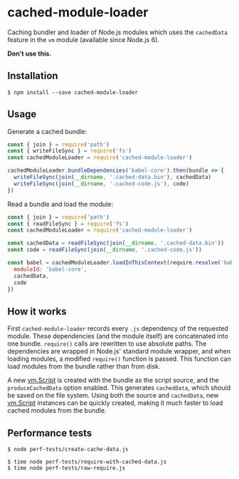 # cached-module-loader

Caching bundler and loader of Node.js modules which uses the `cachedData`
feature in the `vm` module (available since Node.js 6).

**Don't use this.**

## Installation

```
$ npm install --save cached-module-loader
```

## Usage

Generate a cached bundle:

```js
const { join } = require('path')
const { writeFileSync } = require('fs')
const cachedModuleLoader = require('cached-module-loader')

cachedModuleLoader.bundleDependencies('babel-core').then(bundle => {
  writeFileSync(join(__dirname, '.cached-data.bin'), cachedData)
  writeFileSync(join(__dirname, '.cached-code.js'), code)
})
```

Read a bundle and load the module:

```js
const { join } = require('path')
const { readFileSync } = require('fs')
const cachedModuleLoader = require('cached-module-loader')

const cachedData = readFileSync(join(__dirname, '.cached-data.bin'))
const code = readFileSync(join(__dirname, '.cached-code.js'))

const babel = cachedModuleLoader.loadInThisContext(require.resolve('babel-core'), module, {
  moduleId: 'babel-core',
  cachedData,
  code
})
```

## How it works

First `cached-module-loader` records every `.js` dependency of the requested
module. These dependencies (and the module itself) are concatenated into one
bundle. `require()` calls are rewritten to use absolute paths. The dependencies
are wrapped in Node.js' standard module wrapper, and when loading modules, a
modified `require()` function is passed. This function can load modules from the
bundle rather than from disk.

A new
[vm.Script](https://nodejs.org/dist/latest-v6.x/docs/api/vm.html#vm_class_vm_script)
is created with the bundle as the script source, and the `produceCachedData`
option enabled. This generates `cachedData`, which should be saved on the file
system. Using both the source and `cachedData`, new
[vm.Script](https://nodejs.org/dist/latest-v6.x/docs/api/vm.html#vm_class_vm_script)
instances can be quickly created, making it much faster to load cached modules
from the bundle.

## Performance tests

```console
$ node perf-tests/create-cache-data.js

$ time node perf-tests/require-with-cached-data.js
$ time node perf-tests/raw-require.js
```
